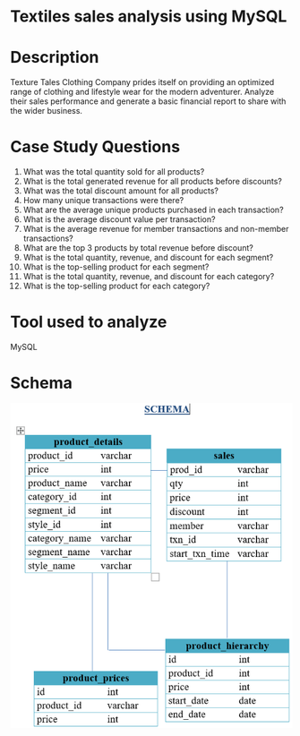 # Textiles sales analysis using MySQL
# Description
Texture Tales Clothing Company prides itself on providing an optimized range of clothing and lifestyle wear for the modern adventurer. Analyze their sales performance and generate a basic financial report to share with the wider business.
# Case Study Questions
1) What was the total quantity sold for all products?
2) What is the total generated revenue for all products before discounts?
3) What was the total discount amount for all products?
4) How many unique transactions were there?
5) What are the average unique products purchased in each transaction?
6) What is the average discount value per transaction?
7) What is the average revenue for member transactions and non-member transactions?
8) What are the top 3 products by total revenue before discount?
9) What is the total quantity, revenue, and discount for each segment?
10) What is the top-selling product for each segment?
11) What is the total quantity, revenue, and discount for each category?
12) What is the top-selling product for each category?

# Tool used to analyze 
MySQL
# Schema
<img src = "https://github.com/shubhammeshram01/Textiles-sales-analysis-using-MySQL/blob/main/Schema%20Textile.png">



